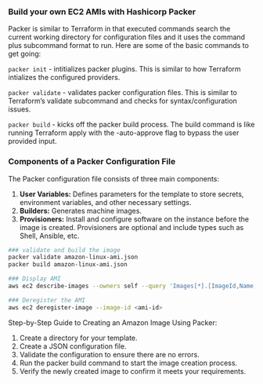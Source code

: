 ### Build your own EC2 AMIs with Hashicorp Packer

Packer is similar to Terraform in that executed commands search the current working directory for configuration files and it uses the command plus subcommand format to run. Here are some of the basic commands to get going:

`packer init` - intitializes packer plugins. This is similar to how Terraform intializes the configured providers.

`packer validate` - validates packer configuration files. This is similar to Terraform’s validate subcommand and checks for syntax/configuration issues.

`packer build` - kicks off the packer build process. The build command is like running Terraform apply with the -auto-approve flag to bypass the user provided input.

### Components of a Packer Configuration File

The Packer configuration file consists of three main components:

1. **User Variables:** Defines parameters for the template to store secrets, environment variables, and other necessary settings.
2. **Builders:** Generates machine images.
3. **Provisioners:** Install and configure software on the instance before the image is created. Provisioners are optional and include types such as Shell, Ansible, etc.

```sh
### validate and build the image
packer validate amazon-linux-ami.json
packer build amazon-linux-ami.json

### Display AMI
aws ec2 describe-images --owners self --query 'Images[*].[ImageId,Name,State]' --output table

### Deregister the AMI
aws ec2 deregister-image --image-id <ami-id>
```

Step-by-Step Guide to Creating an Amazon Image Using Packer:

1.	Create a directory for your template.
2.	Create a JSON configuration file.
3.	Validate the configuration to ensure there are no errors.
4.	Run the packer build command to start the image creation process.
5.	Verify the newly created image to confirm it meets your requirements.
